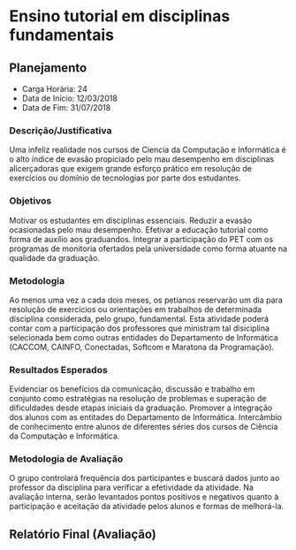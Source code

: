 Ensino tutorial em disciplinas fundamentais
===========================================

Planejamento
------------

* Carga Horária: 24
* Data de Início: 12/03/2018
* Data de Fim: 31/07/2018

### Descrição/Justificativa
Uma infeliz  realidade nos cursos de  Ciencia da Computação e  Informática é
o  alto  índice  de  evasão  propiciado pelo  mau  desempenho  em  disciplinas
alicerçadoras que exigem grande esforço prático em resolução de exercícios
ou domínio de tecnologias por parte dos estudantes.

### Objetivos
Motivar os estudantes  em disciplinas essenciais. Reduzir  a evasão ocasionadas
pelo mau desempenho.  Efetivar a educação tutorial como forma  de auxílio aos
graduandos.  Integrar a  participação do  PET  com os  programas de  monitoria
ofertados pela universidade como forma atuante na qualidade da graduação.

### Metodologia
Ao  menos uma  vez  a cada  dois  meses,  os petianos  reservarão  um dia  para
resolução  de  exercícios  ou   orientações  em  trabalhos  de  determinada
disciplina considerada,  pelo grupo, fundamental. Esta  atividade poderá contar
com a participação  dos professores que ministram  tal disiciplina selecionada
bem  como outras  entidades  do Departamento  de  Informática (CACCOM,  CAINFO,
Conectadas, Softcom e Maratona da Programação).

### Resultados Esperados
Evidenciar os  benefícios da comunicação,  discussão e trabalho  em conjunto
como  estratégias na  resolução de  problemas e  superação de  dificuldades
desde etapas  iniciais da  graduação. Promover a  integração dos  alunos com
as  entitades  do Departamento  de  Informática.  Intercâmbio de  conhecimento
entre alunos  de diferentes  séries dos  cursos de  Ciência da  Computação e
Informática.

### Metodologia de Avaliação
O  grupo  controlará  frequência  dos participantes  e  buscará  dados  junto
ao  professor  da disciplina  para  verificar  a  efetividade da  atividade.  Na
avaliação interna,  serão levantados pontos  positivos e negativos  quanto à
participação e aceitação da atividade pelos alunos e formas de melhorá-la.

Relatório Final (Avaliação)
---------------------------
